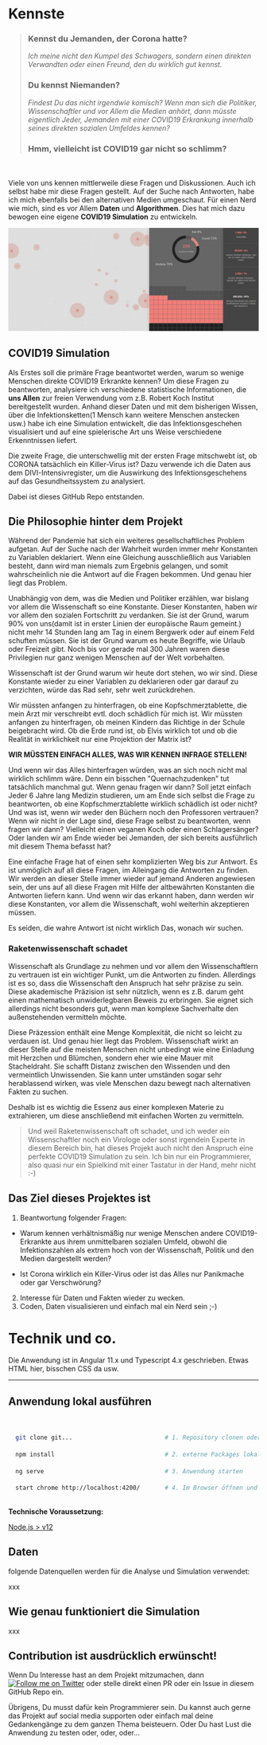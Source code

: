 # Kennste 

> ### Kennst du Jemanden, der Corona hatte? <br/>
> *Ich meine nicht den Kumpel des Schwagers, sondern einen direkten Verwandten oder einen Freund, den du wirklich gut kennst.*
> ### Du kennst Niemanden? 
> *Findest Du das nicht irgendwie komisch? Wenn man sich die Politiker, Wissenschaftler und vor Allem die Medien anhört,
> dann müsste eigentlich Jeder, Jemanden mit einer COVID19 Erkrankung innerhalb seines direkten sozialen Umfeldes kennen?*
> ### Hmm, vielleicht ist COVID19 **gar nicht so schlimm**?

<br/><br/>
Viele von uns kennen mittlerweile diese Fragen und Diskussionen. Auch ich selbst habe mir diese Fragen gestellt. 
Auf der Suche nach Antworten, habe ich mich ebenfalls bei den alternativen Medien umgeschaut. Für einen Nerd wie mich, sind es vor Allem **Daten** und **Algorithmen**. 
Dies hat mich dazu bewogen eine eigene **COVID19 Simulation** zu entwickeln. 

![covid simulation](src/assets/intro.jpg "covid 19 simulation")

## COVID19 Simulation

Als Erstes soll die primäre Frage beantwortet werden, warum so wenige Menschen direkte COVID19 Erkrankte kennen?
Um diese Fragen zu beantworten, analysiere ich verschiedene statistische Informationen, die **uns Allen** zur freien Verwendung vom z.B. Robert Koch Institut
bereitgestellt wurden. Anhand dieser Daten und mit dem bisherigen Wissen, über die Infektionsketten(1 Mensch kann weitere Menschen anstecken usw.) habe ich eine Simulation entwickelt,
die das Infektionsgeschehen visualisiert und auf eine spielerische Art uns Weise verschiedene Erkenntnissen liefert.

Die zweite Frage, die unterschwellig mit der ersten Frage mitschwebt ist, ob CORONA tatsächlich ein Killer-Virus ist?
Dazu verwende ich die Daten aus dem DIVI-Intensivregister, um die Auswirkung des Infektionsgeschehens auf das Gesundheitssystem zu analysiert.

Dabei ist dieses GitHub Repo entstanden.



## Die Philosophie hinter dem Projekt

Während der Pandemie hat sich ein weiteres gesellschaftliches Problem aufgetan. 
Auf der Suche nach der Wahrheit wurden immer mehr Konstanten zu Variablen deklariert. 
Wenn eine Gleichung ausschließlich aus Variablen besteht, dann wird man niemals zum Ergebnis gelangen, und somit wahrscheinlich nie die Antwort auf die Fragen bekommen.
Und genau hier liegt das Problem.

Unabhängig von dem, was die Medien und Politiker erzählen, war bislang vor allem die 
Wissenschaft so eine Konstante. Dieser Konstanten, haben wir vor allem den sozialen Fortschritt zu verdanken.
Sie ist der Grund, warum 90% von uns(damit ist in erster Linien der europäische Raum gemeint.) nicht mehr 14 Stunden lang am Tag in einem Bergwerk oder auf einem Feld schuften müssen. Sie ist der Grund warum es heute Begriffe, wie Urlaub oder Freizeit gibt. 
Noch bis vor gerade mal 300 Jahren waren diese Privilegien nur ganz wenigen Menschen auf der Welt vorbehalten. 

Wissenschaft ist der Grund warum wir heute dort stehen, wo wir sind. 
Diese Konstante wieder zu einer Variablen zu deklarieren oder gar darauf zu verzichten, würde das Rad sehr, sehr weit zurückdrehen.    

Wir müssten anfangen zu hinterfragen, ob eine Kopfschmerztablette, die mein Arzt mir verschreibt evtl. doch schädlich für mich ist.
Wir müssten anfangen zu hinterfragen, ob meinen Kindern das Richtige in der Schule beigebracht wird.
Ob die Erde rund ist, ob Elvis wirklich tot und ob die Realität in wirklichkeit nur eine Projektion der Matrix ist?

**WIR MÜSSTEN EINFACH ALLES, WAS WIR KENNEN INFRAGE STELLEN!** 

Und wenn wir das Alles hinterfragen würden, was an sich noch nicht mal wirklich schlimm wäre. Denn ein bisschen "Quernachzudenken" tut tatsächlich manchmal gut. Wenn genau fragen wir dann? 
Soll jetzt einfach Jeder 6 Jahre lang Medizin studieren, um am Ende sich selbst die Frage zu beantworten, ob eine Kopfschmerztablette wirklich schädlich ist oder nicht? Und was ist, wenn wir weder den Büchern noch den Professoren vertrauen? 
Wenn wir nicht in der Lage sind, diese Frage selbst zu beantworten, wenn fragen wir dann?
Vielleicht einen veganen Koch oder einen Schlagersänger? Oder landen wir am Ende wieder bei Jemanden, der sich bereits ausführlich mit diesem Thema befasst hat? 

Eine einfache Frage hat of einen sehr komplizierten Weg bis zur Antwort. 
Es ist unmöglich auf all diese Fragen, im Alleingang die Antworten zu finden. Wir werden an dieser Stelle immer wieder auf jemand Anderen angewiesen sein, der uns auf all diese Fragen mit Hilfe der altbewährten Konstanten die Antworten liefern kann.
Und wenn wir das erkannt haben, dann werden wir diese Konstanten, vor allem die Wissenschaft, wohl weiterhin akzeptieren müssen. 

Es seiden, die wahre Antwort ist nicht wirklich Das, wonach wir suchen.

### Raketenwissenschaft schadet

Wissenschaft als Grundlage zu nehmen und vor allem den Wissenschaftlern zu vertrauen ist ein wichtiger Punkt, um die Antworten zu finden.
Allerdings ist es so, dass die Wissenschaft den Anspruch hat sehr präzise zu sein. Diese akademische Präzision ist 
sehr nützlich, wenn es z.B. darum geht einen mathematisch unwiderlegbaren Beweis zu erbringen. 
Sie eignet sich allerdings nicht besonders gut, wenn man komplexe Sachverhalte den außenstehenden vermitteln möchte.

Diese Präzession enthält eine Menge Komplexität, die nicht so leicht zu verdauen ist. Und genau hier liegt das Problem. 
Wissenschaft wirkt an dieser Stelle auf die meisten Menschen nicht unbedingt wie eine Einladung mit Herzchen und Blümchen, sondern eher wie eine Mauer mit Stacheldraht. 
Sie schafft Distanz zwischen den Wissenden und den vermeintlich Unwissenden. Sie kann unter umständen sogar sehr herablassend wirken, was viele Menschen dazu bewegt
nach alternativen Fakten zu suchen. 

Deshalb ist es wichtig die Essenz aus einer komplexen Materie zu extrahieren, um diese anschließend mit einfachen Worten zu vermitteln.

> Und weil Raketenwissenschaft oft schadet, und ich weder ein Wissenschaftler noch ein Virologe oder sonst irgendein Experte in diesem Bereich bin, hat dieses Projekt auch nicht den Anspruch eine perfekte COVID19 Simulation zu sein.
> Ich bin nur ein Programmierer, also quasi nur ein Spielkind mit einer Tastatur in der Hand, mehr nicht :-) 


## Das Ziel dieses Projektes ist

1. Beantwortung folgender Fragen:


- Warum kennen verhältnismäßig nur wenige Menschen andere COVID19-Erkrankte
  aus ihrem unmittelbaren sozialen Umfeld, obwohl die Infektionszahlen als 
  extrem hoch von der Wissenschaft, Politik und den Medien dargestellt werden?   

- Ist Corona wirklich ein Killer-Virus oder ist das Alles nur Panikmache oder gar Verschwörung?


2. Interesse für Daten und Fakten wieder zu wecken.
3. Coden, Daten visualisieren und einfach mal ein Nerd sein ;-)



# Technik und co.

Die Anwendung ist in Angular 11.x und Typescript 4.x geschrieben. Etwas HTML hier, bisschen CSS da usw.

---

## Anwendung lokal ausführen


```bash  
 
 
  git clone git...                          # 1. Repository clonen oder als Zip runterladen und enpacken
  
  npm install                               # 2. externe Packages lokal installieren
  
  ng serve                                  # 3. Anwendung starten
    
  start chrome http://localhost:4200/       # 4. Im Browser öffnen und Spaß haben ;-)
   
``` 

**Technische Voraussetzung:**

[Node.js > v12](https://nodejs.org/de/)


## Daten

folgende Datenquellen werden für die Analyse und Simulation verwendet:

xxx

## Wie genau funktioniert die Simulation

xxx


## Contribution ist ausdrücklich erwünscht!

Wenn Du Interesse hast an dem Projekt mitzumachen, 
dann <a href="https://twitter.com/chillya"><img src="https://img.shields.io/twitter/url?style=flat-square&logo=twitter&label=schreib%20mir&url=https://twitter.com/chillya" alt="Follow me on Twitter"></a>  oder stelle direkt einen PR oder ein Issue in diesem GitHub Repo ein. 

Übrigens, Du musst dafür kein Programmierer sein. Du kannst auch gerne das Projekt auf social media supporten oder einfach 
mal deine Gedankengänge zu dem ganzen Thema beisteuern. Oder Du hast Lust die Anwendung zu testen oder, oder, oder...  
